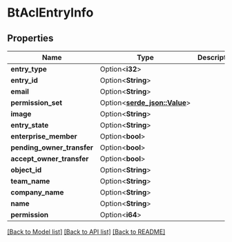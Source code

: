 # BtAclEntryInfo

## Properties

Name | Type | Description | Notes
------------ | ------------- | ------------- | -------------
**entry_type** | Option<**i32**> |  | [optional]
**entry_id** | Option<**String**> |  | [optional]
**email** | Option<**String**> |  | [optional]
**permission_set** | Option<[**serde_json::Value**](.md)> |  | [optional]
**image** | Option<**String**> |  | [optional]
**entry_state** | Option<**String**> |  | [optional]
**enterprise_member** | Option<**bool**> |  | [optional]
**pending_owner_transfer** | Option<**bool**> |  | [optional]
**accept_owner_transfer** | Option<**bool**> |  | [optional]
**object_id** | Option<**String**> |  | [optional]
**team_name** | Option<**String**> |  | [optional]
**company_name** | Option<**String**> |  | [optional]
**name** | Option<**String**> |  | [optional]
**permission** | Option<**i64**> |  | [optional]

[[Back to Model list]](../README.md#documentation-for-models) [[Back to API list]](../README.md#documentation-for-api-endpoints) [[Back to README]](../README.md)


